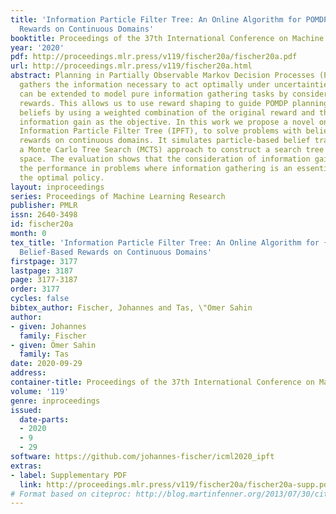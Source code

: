 ```yaml
---
title: 'Information Particle Filter Tree: An Online Algorithm for POMDPs with Belief-Based
  Rewards on Continuous Domains'
booktitle: Proceedings of the 37th International Conference on Machine Learning
year: '2020'
pdf: http://proceedings.mlr.press/v119/fischer20a/fischer20a.pdf
url: http://proceedings.mlr.press/v119/fischer20a.html
abstract: Planning in Partially Observable Markov Decision Processes (POMDPs) inherently
  gathers the information necessary to act optimally under uncertainties. The framework
  can be extended to model pure information gathering tasks by considering belief-based
  rewards. This allows us to use reward shaping to guide POMDP planning to informative
  beliefs by using a weighted combination of the original reward and the expected
  information gain as the objective. In this work we propose a novel online algorithm,
  Information Particle Filter Tree (IPFT), to solve problems with belief-dependent
  rewards on continuous domains. It simulates particle-based belief trajectories in
  a Monte Carlo Tree Search (MCTS) approach to construct a search tree in the belief
  space. The evaluation shows that the consideration of information gain greatly improves
  the performance in problems where information gathering is an essential part of
  the optimal policy.
layout: inproceedings
series: Proceedings of Machine Learning Research
publisher: PMLR
issn: 2640-3498
id: fischer20a
month: 0
tex_title: 'Information Particle Filter Tree: An Online Algorithm for {POMDP}s with
  Belief-Based Rewards on Continuous Domains'
firstpage: 3177
lastpage: 3187
page: 3177-3187
order: 3177
cycles: false
bibtex_author: Fischer, Johannes and Tas, \"Omer Sahin
author:
- given: Johannes
  family: Fischer
- given: Ömer Sahin
  family: Tas
date: 2020-09-29
address: 
container-title: Proceedings of the 37th International Conference on Machine Learning
volume: '119'
genre: inproceedings
issued:
  date-parts:
  - 2020
  - 9
  - 29
software: https://github.com/johannes-fischer/icml2020_ipft
extras:
- label: Supplementary PDF
  link: http://proceedings.mlr.press/v119/fischer20a/fischer20a-supp.pdf
# Format based on citeproc: http://blog.martinfenner.org/2013/07/30/citeproc-yaml-for-bibliographies/
---
```

